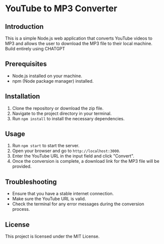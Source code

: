 # YouTube to MP3 Converter

## Introduction

This is a simple Node.js web application that converts YouTube videos to MP3 and allows the user to download the MP3 file to their local machine.
Build entirely using CHATGPT

## Prerequisites

- Node.js installed on your machine.
- npm (Node package manager) installed.

## Installation

1. Clone the repository or download the zip file.
2. Navigate to the project directory in your terminal.
3. Run `npm install` to install the necessary dependencies.

## Usage

1. Run `npm start` to start the server.
2. Open your browser and go to `http://localhost:3000`.
3. Enter the YouTube URL in the input field and click "Convert".
4. Once the conversion is complete, a download link for the MP3 file will be provided.

## Troubleshooting

- Ensure that you have a stable internet connection.
- Make sure the YouTube URL is valid.
- Check the terminal for any error messages during the conversion process.

## License

This project is licensed under the MIT License.
